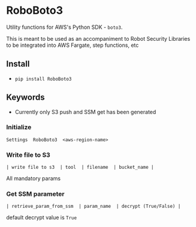 # RoboBoto3

Utility functions for AWS's Python SDK - `boto3`.

This is meant to be used as an accompaniment to Robot Security Libraries to be integrated into AWS Fargate, step functions, etc

## Install

* `pip install RoboBoto3`

## Keywords
* Currently only S3 push and SSM get has been generated

### Initialize
`Settings  RoboBoto3  <aws-region-name>`


### Write file to S3
`| write file to s3  | tool  | filename  | bucket_name |`

All mandatory params

### Get SSM parameter
`| retrieve_param_from_ssm  | param_name  | decrypt (True/False) | `

default decrypt value is `True`